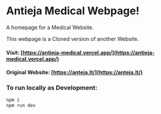 # Antieja Medical Webpage!

A homepage for a Medical Website.

This webpage is a Cloned version of another Website.

#### Visit: [https://antieja-medical.vercel.app/](https://antieja-medical.vercel.app/)

#### Original Website: [https://anteja.lt/](https://anteja.lt/)

### To run locally as Development:

```bash script
npm i
npm run dev
```
